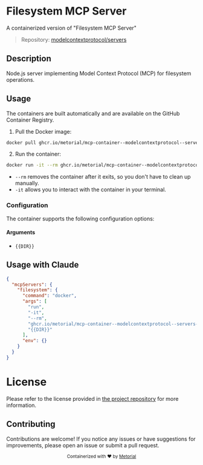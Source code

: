 
# Filesystem MCP Server

A containerized version of "Filesystem MCP Server"

> Repository: [modelcontextprotocol/servers](https://github.com/modelcontextprotocol/servers)

## Description

Node.js server implementing Model Context Protocol (MCP) for filesystem operations.


## Usage

The containers are built automatically and are available on the GitHub Container Registry.

1. Pull the Docker image:

```bash
docker pull ghcr.io/metorial/mcp-container--modelcontextprotocol--servers--filesystem
```

2. Run the container:

```bash
docker run -it --rm ghcr.io/metorial/mcp-container--modelcontextprotocol--servers--filesystem {{DIR}}
```

- `--rm` removes the container after it exits, so you don't have to clean up manually.
- `-it` allows you to interact with the container in your terminal.


### Configuration

The container supports the following configuration options:


#### Arguments

- `{{DIR}}`






## Usage with Claude

```json
{
  "mcpServers": {
    "filesystem": {
      "command": "docker",
      "args": [
        "run",
        "-it",
        "--rm",
        "ghcr.io/metorial/mcp-container--modelcontextprotocol--servers--filesystem",
        "{{DIR}}"
      ],
      "env": {}
    }
  }
}
```

# License

Please refer to the license provided in [the project repository](https://github.com/modelcontextprotocol/servers) for more information.

## Contributing

Contributions are welcome! If you notice any issues or have suggestions for improvements, please open an issue or submit a pull request.

<div align="center">
  <sub>Containerized with ❤️ by <a href="https://metorial.com">Metorial</a></sub>
</div>
  